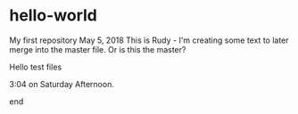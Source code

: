 # hello-world
My first repository May 5, 2018
This is Rudy - I'm creating some text to later merge into the master file. Or is this the master?

Hello test files

3:04 on Saturday Afternoon.

end
